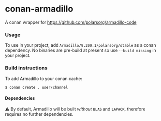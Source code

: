 # conan-armadillo
A conan wrapper for https://github.com/polarsorg/armadillo-code


### Usage

To use in your project, add `Armadillo/9.200.1/polarsorg/stable` as a conan dependency.
No binaries are pre-build at present so use `--build missing` in your project.

### Build instructions

To add Armadillo to your conan cache:
```sh
$ conan create . user/channel
```

#### Dependencies

:warning: By default, Armadillo will be built _without_ `BLAS` and `LAPACK`, therefore requires no further dependencies.
